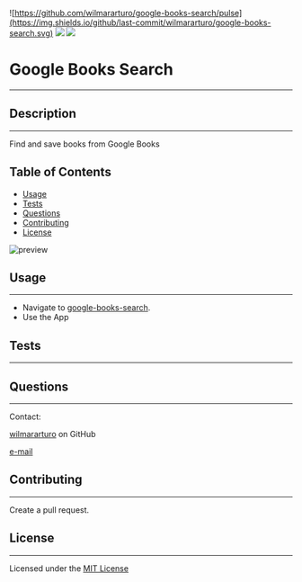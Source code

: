 ![https://github.com/wilmararturo/google-books-search/pulse](https://img.shields.io/github/last-commit/wilmararturo/google-books-search.svg)
![](https://img.shields.io/badge/license-MIT%20License-blue)
![](https://travis-ci.com/wilmararturo/google-books-search.svg?branch=main)

# Google Books Search

---

## Description

---

Find and save books from Google Books

## Table of Contents

- [Usage](#usage)
- [Tests](#tests)
- [Questions](#questions)
- [Contributing](#contributing)
- [License](#license)

![preview]()

## Usage

---

- Navigate to [google-books-search](https://whispering-basin-98176.herokuapp.com/).
- Use the App

## Tests

---

## Questions

---

Contact:

[wilmararturo](https://github.com/wilmararturo) on GitHub

[e-mail](mailto:wilmars@gmail.com)

## Contributing

---

Create a pull request.

## License

---

Licensed under the [MIT License](https://api.github.com/licenses/mit)
